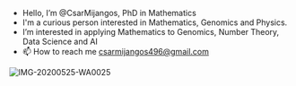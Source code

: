 - Hello, I’m @CsarMijangos, PhD in Mathematics 
- I'm a curious person interested in Mathematics, Genomics and Physics.
- I’m interested in applying Mathematics to Genomics, Number Theory, Data Science and AI
- 📫 How to reach me csarmijangos496@gmail.com

![IMG-20200525-WA0025](https://user-images.githubusercontent.com/93954602/155540132-84bb2652-7a46-4c2d-962b-f512de8e17de.jpg)

<!---
CsarMijangos/CsarMijangos is a ✨ special ✨ repository because its `README.md` (this file) appears on your GitHub profile.
You can click the Preview link to take a look at your changes.
--->
